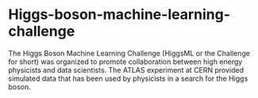 # Higgs-boson-machine-learning-challenge
The Higgs Boson Machine Learning Challenge (HiggsML or the Challenge for short) was organized to promote collaboration between high energy physicists and data scientists. The ATLAS experiment at CERN provided simulated data that has been used by physicists in a search for the Higgs boson.
